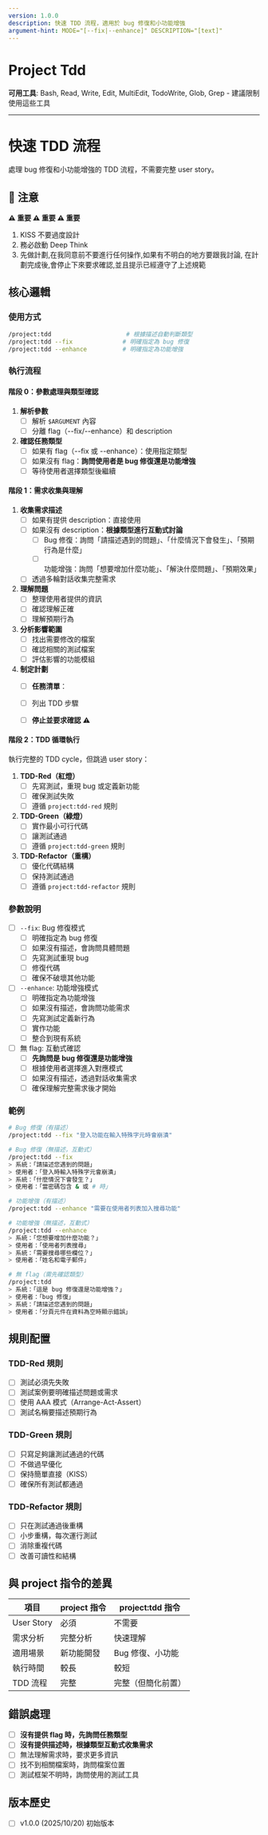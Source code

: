 ```yaml
---
version: 1.0.0
description: 快速 TDD 流程，適用於 bug 修復和小功能增強
argument-hint: MODE="[--fix|--enhance]" DESCRIPTION="[text]"
---
```

# Project Tdd

**可用工具**: Bash, Read, Write, Edit, MultiEdit, TodoWrite, Glob, Grep - 建議限制使用這些工具

---
# 快速 TDD 流程

處理 bug 修復和小功能增強的 TDD 流程，不需要完整 user story。

## 🚨 注意

**⚠️ 重要 ⚠️ 重要 ⚠️ 重要**

1. KISS 不要過度設計
2. 務必啟動 Deep Think
3. 先做計劃,在我同意前不要進行任何操作,如果有不明白的地方要跟我討論, 在計劃完成後,會停止下來要求確認,並且提示已經遵守了上述規範

## 核心邏輯

### 使用方式

```bash
/project:tdd                     # 根據描述自動判斷類型
/project:tdd --fix              # 明確指定為 bug 修復
/project:tdd --enhance          # 明確指定為功能增強
```

### 執行流程

#### 階段 0：參數處理與類型確認

1. **解析參數**
   - [ ] 解析 `$ARGUMENT` 內容
   - [ ] 分離 flag（--fix/--enhance）和 description

2. **確認任務類型**
   - [ ] 如果有 flag（--fix 或 --enhance）：使用指定類型
   - [ ] 如果沒有 flag：**詢問使用者是 bug 修復還是功能增強**
   - [ ] 等待使用者選擇類型後繼續

#### 階段 1：需求收集與理解

1. **收集需求描述**
   - [ ] 如果有提供 description：直接使用
   - [ ] 如果沒有 description：**根據類型進行互動式討論**
     - [ ] Bug 修復：詢問「請描述遇到的問題」、「什麼情況下會發生」、「預期行為是什麼」
     - [ ] 功能增強：詢問「想要增加什麼功能」、「解決什麼問題」、「預期效果」
   - [ ] 透過多輪對話收集完整需求

2. **理解問題**
   - [ ] 整理使用者提供的資訊
   - [ ] 確認理解正確
   - [ ] 理解預期行為

3. **分析影響範圍**
   - [ ] 找出需要修改的檔案
   - [ ] 確認相關的測試檔案
   - [ ] 評估影響的功能模組

4. **制定計劃**
   - [ ] **任務清單**：

   - [ ] 列出 TDD 步驟
   - [ ] **停止並要求確認** ⚠️

#### 階段 2：TDD 循環執行

執行完整的 TDD cycle，但跳過 user story：

1. **TDD-Red（紅燈）**
   - [ ] 先寫測試，重現 bug 或定義新功能
   - [ ] 確保測試失敗
   - [ ] 遵循 `project:tdd-red` 規則

2. **TDD-Green（綠燈）**
   - [ ] 實作最小可行代碼
   - [ ] 讓測試通過
   - [ ] 遵循 `project:tdd-green` 規則

3. **TDD-Refactor（重構）**
   - [ ] 優化代碼結構
   - [ ] 保持測試通過
   - [ ] 遵循 `project:tdd-refactor` 規則

### 參數說明

- [ ] `--fix`: Bug 修復模式
  - [ ] 明確指定為 bug 修復
  - [ ] 如果沒有描述，會詢問具體問題
  - [ ] 先寫測試重現 bug
  - [ ] 修復代碼
  - [ ] 確保不破壞其他功能

- [ ] `--enhance`: 功能增強模式
  - [ ] 明確指定為功能增強
  - [ ] 如果沒有描述，會詢問功能需求
  - [ ] 先寫測試定義新行為
  - [ ] 實作功能
  - [ ] 整合到現有系統

- [ ] 無 flag: 互動式確認
  - [ ] **先詢問是 bug 修復還是功能增強**
  - [ ] 根據使用者選擇進入對應模式
  - [ ] 如果沒有描述，透過對話收集需求
  - [ ] 確保理解完整需求後才開始

### 範例

```bash
# Bug 修復（有描述）
/project:tdd --fix "登入功能在輸入特殊字元時會崩潰"

# Bug 修復（無描述，互動式）
/project:tdd --fix
> 系統：「請描述您遇到的問題」
> 使用者：「登入時輸入特殊字元會崩潰」
> 系統：「什麼情況下會發生？」
> 使用者：「當密碼包含 & 或 # 時」

# 功能增強（有描述）
/project:tdd --enhance "需要在使用者列表加入搜尋功能"

# 功能增強（無描述，互動式）
/project:tdd --enhance
> 系統：「您想要增加什麼功能？」
> 使用者：「使用者列表搜尋」
> 系統：「需要搜尋哪些欄位？」
> 使用者：「姓名和電子郵件」

# 無 flag（需先確認類型）
/project:tdd
> 系統：「這是 bug 修復還是功能增強？」
> 使用者：「bug 修復」
> 系統：「請描述您遇到的問題」
> 使用者：「分頁元件在資料為空時顯示錯誤」
```

## 規則配置

### TDD-Red 規則

- [ ] 測試必須先失敗
- [ ] 測試案例要明確描述問題或需求
- [ ] 使用 AAA 模式（Arrange-Act-Assert）
- [ ] 測試名稱要描述預期行為

### TDD-Green 規則

- [ ] 只寫足夠讓測試通過的代碼
- [ ] 不做過早優化
- [ ] 保持簡單直接（KISS）
- [ ] 確保所有測試都通過

### TDD-Refactor 規則

- [ ] 只在測試通過後重構
- [ ] 小步重構，每次運行測試
- [ ] 消除重複代碼
- [ ] 改善可讀性和結構

## 與 project 指令的差異

| 項目       | project 指令 | project:tdd 指令   |
| ---------- | ------------ | ------------------ |
| User Story | 必須         | 不需要             |
| 需求分析   | 完整分析     | 快速理解           |
| 適用場景   | 新功能開發   | Bug 修復、小功能   |
| 執行時間   | 較長         | 較短               |
| TDD 流程   | 完整         | 完整（但簡化前置） |

## 錯誤處理

- [ ] **沒有提供 flag 時，先詢問任務類型**
- [ ] **沒有提供描述時，根據類型互動式收集需求**
- [ ] 無法理解需求時，要求更多資訊
- [ ] 找不到相關檔案時，詢問檔案位置
- [ ] 測試框架不明時，詢問使用的測試工具

## 版本歷史

- [ ] v1.0.0 (2025/10/20) 初始版本
